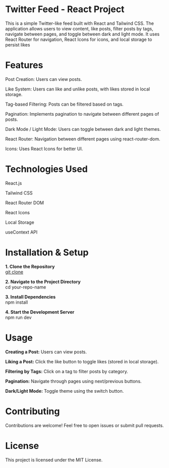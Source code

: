 # Twitter Feed - React Project

This is a simple Twitter-like feed built with React and Tailwind CSS. The application allows users to view content, like posts, filter posts by tags, navigate between pages, and toggle between dark and light mode. It uses React Router for navigation, React Icons for icons, and local storage to persist likes

# Features

Post Creation: Users can view posts.

Like System: Users can like and unlike posts, with likes stored in local storage.

Tag-based Filtering: Posts can be filtered based on tags.

Pagination: Implements pagination to navigate between different pages of posts.

Dark Mode / Light Mode: Users can toggle between dark and light themes.

React Router: Navigation between different pages using react-router-dom.

Icons: Uses React Icons for better UI.


# Technologies Used

React.js

Tailwind CSS

React Router DOM

React Icons

Local Storage

useContext API



# Installation & Setup

**1. Clone the Repository**  
[git clone <repository-url>](https://github.com/santhosh-marmeto/twitter-feed-app)

**2. Navigate to the Project Directory**  
cd your-repo-name

**3. Install Dependencies**  
npm install

**4. Start the Development Server**  
npm run dev



# Usage

**Creating a Post:** Users can view posts.

**Liking a Post:** Click the like button to toggle likes (stored in local storage).

**Filtering by Tags:** Click on a tag to filter posts by category.

**Pagination:** Navigate through pages using next/previous buttons.

**Dark/Light Mode:** Toggle theme using the switch button.


# Contributing

Contributions are welcome! Feel free to open issues or submit pull requests.

# License

This project is licensed under the MIT License.
